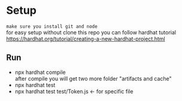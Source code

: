 # Setup 
`make sure you install git and node`  
for easy setup without clone this repo you can follow hardhat tutorial  
https://hardhat.org/tutorial/creating-a-new-hardhat-project.html

## Run 
- npx hardhat compile  
after compile you will get two more folder "artifacts and cache"
- npx hardhat test
- npx hardhat test test/Token.js <- for specific file 